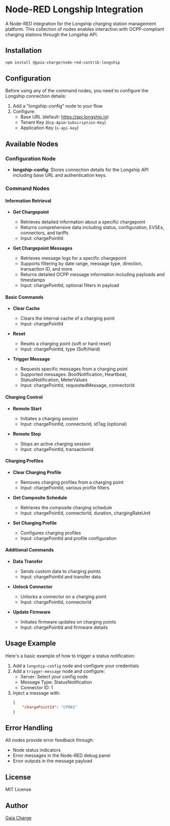 # Node-RED Longship Integration

A Node-RED integration for the Longship charging station management platform. This collection of nodes enables interaction with OCPP-compliant charging stations through the Longship API.

## Installation

```bash
npm install @gaia-charge/node-red-contrib-longship
```


## Configuration

Before using any of the command nodes, you need to configure the Longship connection details:

1. Add a "longship-config" node to your flow
2. Configure:
   - Base URL (default: https://api.longship.io)
   - Tenant Key (`Ocp-Apim-Subscription-Key`)
   - Application Key (`x-api-key`)

## Available Nodes

### Configuration Node

- **longship-config**: Stores connection details for the Longship API including base URL and authentication keys.

### Command Nodes

#### Information Retrieval

- **Get Chargepoint**
  - Retrieves detailed information about a specific chargepoint
  - Returns comprehensive data including status, configuration, EVSEs, connectors, and tariffs
  - Input: chargePointId

- **Get Chargepoint Messages**
  - Retrieves message logs for a specific chargepoint
  - Supports filtering by date range, message type, direction, transaction ID, and more
  - Returns detailed OCPP message information including payloads and timestamps
  - Input: chargePointId, optional filters in payload

#### Basic Commands

- **Clear Cache**
  - Clears the internal cache of a charging point
  - Input: chargePointId

- **Reset**
  - Resets a charging point (soft or hard reset)
  - Input: chargePointId, type (Soft/Hard)

- **Trigger Message**
  - Requests specific messages from a charging point
  - Supported messages: BootNotification, Heartbeat, StatusNotification, MeterValues
  - Input: chargePointId, requestedMessage, connectorId

#### Charging Control

- **Remote Start**
  - Initiates a charging session
  - Input: chargePointId, connectorId, idTag (optional)

- **Remote Stop**
  - Stops an active charging session
  - Input: chargePointId, transactionId

#### Charging Profiles

- **Clear Charging Profile**
  - Removes charging profiles from a charging point
  - Input: chargePointId, various profile filters

- **Get Composite Schedule**
  - Retrieves the composite charging schedule
  - Input: chargePointId, connectorId, duration, chargingRateUnit

- **Set Charging Profile**
  - Configures charging profiles
  - Input: chargePointId and profile configuration

#### Additional Commands

- **Data Transfer**
  - Sends custom data to charging points
  - Input: chargePointId and transfer data

- **Unlock Connector**
  - Unlocks a connector on a charging point
  - Input: chargePointId, connectorId

- **Update Firmware**
  - Initiates firmware updates on charging points
  - Input: chargePointId and firmware details

## Usage Example

Here's a basic example of how to trigger a status notification:

1. Add a `longship-config` node and configure your credentials
2. Add a `trigger-message` node and configure:
   - Server: Select your config node
   - Message Type: StatusNotification
   - Connector ID: 1
3. Inject a message with:
   ```json
   {
       "chargePointId": "CP001"
   }
   ```

## Error Handling

All nodes provide error feedback through:
- Node status indicators
- Error messages in the Node-RED debug panel
- Error outputs in the message payload

## License

MIT License

## Author

[Gaia Charge](https://gaiacharge.com)